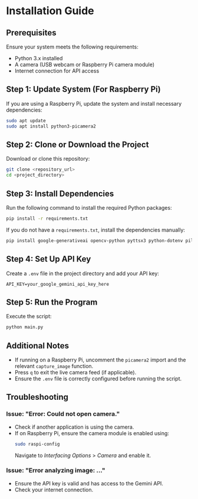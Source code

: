 # Installation Guide

## Prerequisites
Ensure your system meets the following requirements:
- Python 3.x installed
- A camera (USB webcam or Raspberry Pi camera module)
- Internet connection for API access

## Step 1: Update System (For Raspberry Pi)
If you are using a Raspberry Pi, update the system and install necessary dependencies:
```bash
sudo apt update
sudo apt install python3-picamera2
```

## Step 2: Clone or Download the Project
Download or clone this repository:
```bash
git clone <repository_url>
cd <project_directory>
```

## Step 3: Install Dependencies
Run the following command to install the required Python packages:
```bash
pip install -r requirements.txt
```
If you do not have a `requirements.txt`, install the dependencies manually:
```bash
pip install google-generativeai opencv-python pyttsx3 python-dotenv pillow
```

## Step 4: Set Up API Key
Create a `.env` file in the project directory and add your API key:
```env
API_KEY=your_google_gemini_api_key_here
```

## Step 5: Run the Program
Execute the script:
```bash
python main.py
```

## Additional Notes
- If running on a Raspberry Pi, uncomment the `picamera2` import and the relevant `capture_image` function.
- Press `q` to exit the live camera feed (if applicable).
- Ensure the `.env` file is correctly configured before running the script.

## Troubleshooting
### Issue: "Error: Could not open camera."
- Check if another application is using the camera.
- If on Raspberry Pi, ensure the camera module is enabled using:
  ```bash
  sudo raspi-config
  ```
  Navigate to *Interfacing Options* > *Camera* and enable it.

### Issue: "Error analyzing image: ..."
- Ensure the API key is valid and has access to the Gemini API.
- Check your internet connection.

